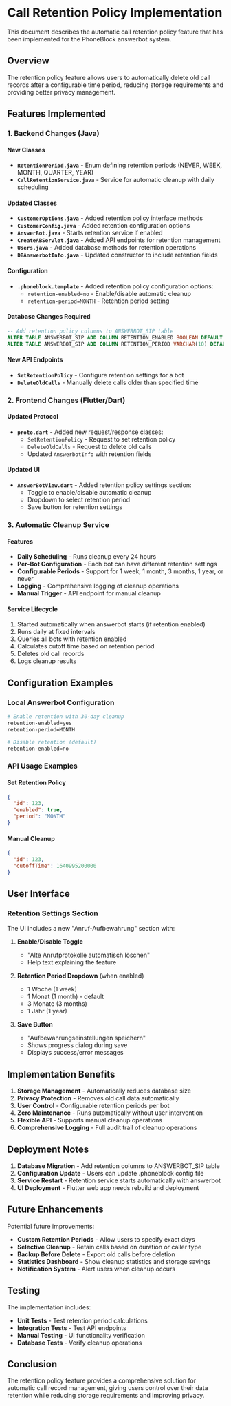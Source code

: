 # Call Retention Policy Implementation

This document describes the automatic call retention policy feature that has been implemented for the PhoneBlock answerbot system.

## Overview

The retention policy feature allows users to automatically delete old call records after a configurable time period, reducing storage requirements and providing better privacy management.

## Features Implemented

### 1. Backend Changes (Java)

#### New Classes
- **`RetentionPeriod.java`** - Enum defining retention periods (NEVER, WEEK, MONTH, QUARTER, YEAR)
- **`CallRetentionService.java`** - Service for automatic cleanup with daily scheduling

#### Updated Classes
- **`CustomerOptions.java`** - Added retention policy interface methods
- **`CustomerConfig.java`** - Added retention configuration options
- **`AnswerBot.java`** - Starts retention service if enabled
- **`CreateABServlet.java`** - Added API endpoints for retention management
- **`Users.java`** - Added database methods for retention operations
- **`DBAnswerbotInfo.java`** - Updated constructor to include retention fields

#### Configuration
- **`.phoneblock.template`** - Added retention policy configuration options:
  - `retention-enabled=no` - Enable/disable automatic cleanup
  - `retention-period=MONTH` - Retention period setting

#### Database Changes Required
```sql
-- Add retention policy columns to ANSWERBOT_SIP table
ALTER TABLE ANSWERBOT_SIP ADD COLUMN RETENTION_ENABLED BOOLEAN DEFAULT FALSE;
ALTER TABLE ANSWERBOT_SIP ADD COLUMN RETENTION_PERIOD VARCHAR(10) DEFAULT 'MONTH';
```

#### New API Endpoints
- **`SetRetentionPolicy`** - Configure retention settings for a bot
- **`DeleteOldCalls`** - Manually delete calls older than specified time

### 2. Frontend Changes (Flutter/Dart)

#### Updated Protocol
- **`proto.dart`** - Added new request/response classes:
  - `SetRetentionPolicy` - Request to set retention policy
  - `DeleteOldCalls` - Request to delete old calls
  - Updated `AnswerbotInfo` with retention fields

#### Updated UI
- **`AnswerBotView.dart`** - Added retention policy settings section:
  - Toggle to enable/disable automatic cleanup
  - Dropdown to select retention period
  - Save button for retention settings

### 3. Automatic Cleanup Service

#### Features
- **Daily Scheduling** - Runs cleanup every 24 hours
- **Per-Bot Configuration** - Each bot can have different retention settings
- **Configurable Periods** - Support for 1 week, 1 month, 3 months, 1 year, or never
- **Logging** - Comprehensive logging of cleanup operations
- **Manual Trigger** - API endpoint for manual cleanup

#### Service Lifecycle
1. Started automatically when answerbot starts (if retention enabled)
2. Runs daily at fixed intervals
3. Queries all bots with retention enabled
4. Calculates cutoff time based on retention period
5. Deletes old call records
6. Logs cleanup results

## Configuration Examples

### Local Answerbot Configuration
```bash
# Enable retention with 30-day cleanup
retention-enabled=yes
retention-period=MONTH

# Disable retention (default)
retention-enabled=no
```

### API Usage Examples

#### Set Retention Policy
```json
{
  "id": 123,
  "enabled": true,
  "period": "MONTH"
}
```

#### Manual Cleanup
```json
{
  "id": 123,
  "cutoffTime": 1640995200000
}
```

## User Interface

### Retention Settings Section
The UI includes a new "Anruf-Aufbewahrung" section with:

1. **Enable/Disable Toggle**
   - "Alte Anrufprotokolle automatisch löschen"
   - Help text explaining the feature

2. **Retention Period Dropdown** (when enabled)
   - 1 Woche (1 week)
   - 1 Monat (1 month) - default
   - 3 Monate (3 months)
   - 1 Jahr (1 year)

3. **Save Button**
   - "Aufbewahrungseinstellungen speichern"
   - Shows progress dialog during save
   - Displays success/error messages

## Implementation Benefits

1. **Storage Management** - Automatically reduces database size
2. **Privacy Protection** - Removes old call data automatically
3. **User Control** - Configurable retention periods per bot
4. **Zero Maintenance** - Runs automatically without user intervention
5. **Flexible API** - Supports manual cleanup operations
6. **Comprehensive Logging** - Full audit trail of cleanup operations

## Deployment Notes

1. **Database Migration** - Add retention columns to ANSWERBOT_SIP table
2. **Configuration Update** - Users can update .phoneblock config file
3. **Service Restart** - Retention service starts automatically with answerbot
4. **UI Deployment** - Flutter web app needs rebuild and deployment

## Future Enhancements

Potential future improvements:
- **Custom Retention Periods** - Allow users to specify exact days
- **Selective Cleanup** - Retain calls based on duration or caller type
- **Backup Before Delete** - Export old calls before deletion
- **Statistics Dashboard** - Show cleanup statistics and storage savings
- **Notification System** - Alert users when cleanup occurs

## Testing

The implementation includes:
- **Unit Tests** - Test retention period calculations
- **Integration Tests** - Test API endpoints
- **Manual Testing** - UI functionality verification
- **Database Tests** - Verify cleanup operations

## Conclusion

The retention policy feature provides a comprehensive solution for automatic call record management, giving users control over their data retention while reducing storage requirements and improving privacy.
